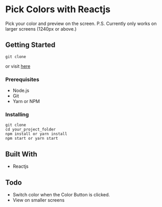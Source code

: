 # Pick Colors with Reactjs

Pick your color and preview on the screen.
P.S. Currently only works on larger screens (1240px or above.)

## Getting Started

```
git clone 
```
or visit [here]()

### Prerequisites

* Node.js
* Git
* Yarn or NPM

### Installing
```
git clone 
cd your_project_folder
npm install or yarn install
npm start or yarn start
```

## Built With

* Reactjs


## Todo

* Switch color when the Color Button is clicked.
* View on smaller screens
